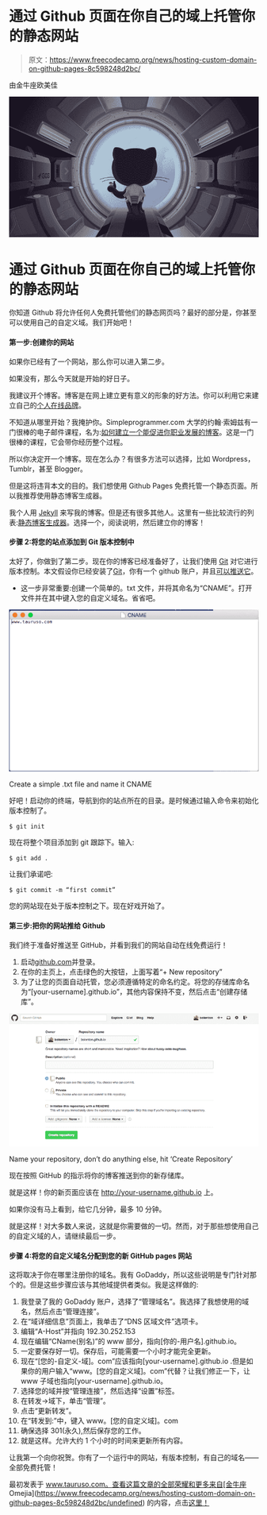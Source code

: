 # 通过 Github 页面在你自己的域上托管你的静态网站

> 原文：<https://www.freecodecamp.org/news/hosting-custom-domain-on-github-pages-8c598248d2bc/>

由金牛座欧美佳

![1*FFYtzf28XKPFBdknfXf-jg](img/6e0b5e657ff707cbbc3db54cb6695425.png)

# 通过 Github 页面在你自己的域上托管你的静态网站

你知道 Github 将允许任何人免费托管他们的静态网页吗？最好的部分是，你甚至可以使用自己的自定义域。我们开始吧！

#### 第一步:创建你的网站

如果你已经有了一个网站，那么你可以进入第二步。

如果没有，那么今天就是开始的好日子。

我建议开个博客。博客是在网上建立更有意义的形象的好方法。你可以利用它来建立自己的[个人在线品牌](http://www.forbes.com/sites/shamahyder/2014/08/18/7-things-you-can-do-to-build-an-awesome-personal-brand/)。

不知道从哪里开始？我掩护你。Simpleprogrammer.com 大学的约翰·索姆兹有一门很棒的电子邮件课程，名为:[如何建立一个能促进你职业发展的博客](http://t.dripemail2.net/c/eyJhY2NvdW50X2lkIjoiOTUyNDk2NiIsImRlbGl2ZXJ5X2lkIjoiMjQ3MzM4MTciLCJ1cmwiOiJodHRwOi8vZGV2Y2FyZWVyYm9vc3QuY29tL2Jsb2ctY291cnNlLz9fX3M9ZTlueG9vM2RhaXBwdWVnb3l6eWpcdTAwMjZ1dG1fY2FtcGFpZ249bGVzc29uLTUtZG8teW91LWtub3ctaG93LXRvLWdldC10cmFmZmljLWZvci15b3VyLWJsb2dcdTAwMjZ1dG1fbWVkaXVtPWVtYWlsXHUwMDI2dXRtX3NvdXJjZT1ob3ctdG8tY3JlYXRlLWEtYmxvZy10aGF0LWJvb3N0cy15b3VyLWNhcmVlci1jb3Vyc2UifQ)。这是一门很棒的课程，它会带你经历整个过程。

所以你决定开一个博客。现在怎么办？有很多方法可以选择，比如 Wordpress，Tumblr，甚至 Blogger。

但是这将违背本文的目的。我们想使用 Github Pages 免费托管一个静态页面。所以我推荐使用静态博客生成器。

我个人用 [Jekyll](http://jekyllrb.com/) 来写我的博客。但是还有很多其他人。这里有一些比较流行的列表:[静态博客生成器](http://www.sitepoint.com/6-static-blog-generators-arent-jekyll/)。选择一个，阅读说明，然后建立你的博客！

#### 步骤 2:将您的站点添加到 Git 版本控制中

太好了，你做到了第二步。现在你的博客已经准备好了，让我们使用 [Git](http://git-scm.com/) 对它进行版本控制。本文假设你已经安装了[Git](http://git-scm.com/book/en/v2/Getting-Started-Installing-Git)，你有一个 github 账户，并且[可以推送它](http://guides.railsgirls.com/github/)。

*   这一步非常重要:创建一个简单的。txt 文件，并将其命名为“CNAME”。打开文件并在其中键入您的自定义域名。省省吧。

![0*ooJqWG_qyn-Qlmr-](img/e79b297cd24283f46fdb862635e8f8b4.png)

Create a simple .txt file and name it CNAME

好吧！启动你的终端，导航到你的站点所在的目录。是时候通过输入命令来初始化版本控制了。

```
$ git init
```

现在将整个项目添加到 git 跟踪下。输入:

```
$ git add .
```

让我们承诺吧:

```
$ git commit -m “first commit”
```

您的网站现在处于版本控制之下。现在好戏开始了。

#### 第三步:把你的网站推给 Github

我们终于准备好推送至 GitHub，并看到我们的网站自动在线免费运行！

1.  启动[github.com](https://github.com/)并登录。
2.  在你的主页上，点击绿色的大按钮，上面写着“+ New repository”
3.  为了让您的页面自动托管，您必须遵循特定的命名约定。将您的存储库命名为“[your-username].github.io”，其他内容保持不变，然后点击“创建存储库”。

![0*1RJpGhJ1eFNwlCAy](img/2e45dd21ce7657c3dbd6f02ad886f644.png)

Name your repository, don’t do anything else, hit ‘Create Repository’

现在按照 GitHub 的指示将你的博客推送到你的新存储库。

就是这样！你的新页面应该在 http://your-username.github.io 上。

如果你没有马上看到，给它几分钟，最多 10 分钟。

就是这样！对大多数人来说，这就是你需要做的一切。然而，对于那些想使用自己的自定义域的人，请继续最后一步。

#### 步骤 4:将您的自定义域名分配到您的新 GitHub pages 网站

这将取决于你在哪里注册你的域名。我有 GoDaddy，所以这些说明是专门针对那个的。但是这些步骤应该与其他域提供者类似。我是这样做的:

1.  我登录了我的 GoDaddy 账户，选择了“管理域名”。我选择了我想使用的域名，然后点击“管理连接”。
2.  在“域详细信息”页面上，我单击了“DNS 区域文件”选项卡。
3.  编辑“A-Host”并指向 192.30.252.153
4.  现在编辑“CName(别名)”的 www 部分，指向[你的-用户名].github.io。
5.  一定要保存好一切。保存后，可能需要一个小时才能完全更新。
6.  现在“[您的-自定义-域]。com”应该指向[your-username].github.io .但是如果你的用户输入“www。[您的自定义域]。com”代替？让我们修正一下，让 www 子域也指向[your-username].github.io。
7.  选择您的域并按“管理连接”，然后选择“设置”标签。
8.  在转发->域下，单击“管理”。
9.  点击“更新转发”。
10.  在“转发到:”中，键入 www。[您的自定义域]。com
11.  确保选择 301(永久),然后保存您的工作。
12.  就是这样。允许大约 1 个小时的时间来更新所有内容。

让我第一个向你祝贺。你有了一个运行中的网站，有版本控制，有自己的域名——全部免费托管！

最初发表于 www.tauruso.com。查看这篇文章的全部荣耀和更多来自[金牛座 Omejia](https://www.freecodecamp.org/news/hosting-custom-domain-on-github-pages-8c598248d2bc/undefined) 的内容，点击[这里！](http://www.tauruso.com)